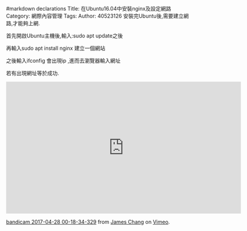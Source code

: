 #markdown declarations
Title: 在Ubuntu16.04中安裝nginx及設定網路
Category: 網際內容管理
Tags: 
Author: 40523126
安裝完Ubuntu後,需要建立網路,才能夠上網.

首先開啟Ubuntu主機後,輸入:sudo apt update之後

再輸入sudo apt install nginx 建立一個網站

之後輸入ifconfig 會出現ip ,進而去瀏覽器輸入網址

若有出現網址等於成功.

<iframe src="https://player.vimeo.com/video/215042647" width="640" height="360" frameborder="0" webkitallowfullscreen mozallowfullscreen allowfullscreen></iframe>
<p><a href="https://vimeo.com/215042647">bandicam 2017-04-28 00-18-34-329</a> from <a href="https://vimeo.com/user57302706">James Chang</a> on <a href="https://vimeo.com">Vimeo</a>.</p>

